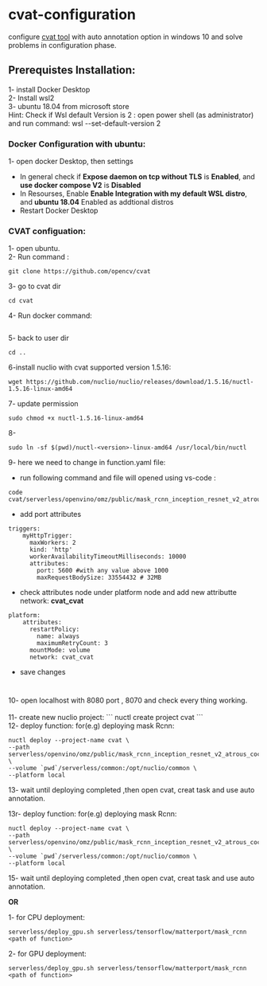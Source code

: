 # cvat-configuration

configure [cvat tool](https://github.com/openvinotoolkit/cvat) with auto annotation option in windows 10 and solve problems in configuration phase.

## Prerequistes Installation:

1- install Docker Desktop<br />
2- Install wsl2<br />
3- ubuntu 18.04 from microsoft store<br />
Hint: Check if Wsl default Version is 2 : open power shell (as administrator) and run command: wsl --set-default-version 2<br />

### Docker Configuration with ubuntu:

1- open docker Desktop, then settings <br/>

- In general check if **Expose daemon on tcp without TLS** is **Enabled**, and **use docker compose V2** is **Disabled** <br/>
- In Resourses, Enable **Enable Integration with my default WSL distro**, and **ubuntu 18.04** Enabled as addtional distros<br/>
- Restart Docker Desktop <br/>

### CVAT configuation:

1- open ubuntu.<br/>
2- Run command :

```
git clone https://github.com/opencv/cvat

```

3- go to cvat dir

```
cd cvat
```

4- Run docker command:

```docker-compose -f docker-compose.yml -f components/serverless/docker-compose.serverless.yml up -d

```

5- back to user dir

```
cd ..
```

6-install nuclio with cvat supported version 1.5.16:

```
wget https://github.com/nuclio/nuclio/releases/download/1.5.16/nuctl-1.5.16-linux-amd64
```

7- update permission

```
sudo chmod +x nuctl-1.5.16-linux-amd64

```

8-

```
sudo ln -sf $(pwd)/nuctl-<version>-linux-amd64 /usr/local/bin/nuctl
```

9- here we need to change in function.yaml file:<br/>

- run following command and file will opened using vs-code :

```
code cvat/serverless/openvino/omz/public/mask_rcnn_inception_resnet_v2_atrous_coco/nuclio
```

- add port attributes

```
triggers:
    myHttpTrigger:
      maxWorkers: 2
      kind: 'http'
      workerAvailabilityTimeoutMilliseconds: 10000
      attributes:
        port: 5600 #with any value above 1000
        maxRequestBodySize: 33554432 # 32MB
```

- check attributes node under platform node and add new attributte network: **cvat_cvat**

```
platform:
    attributes:
      restartPolicy:
        name: always
        maximumRetryCount: 3
      mountMode: volume
      network: cvat_cvat
```

- save changes

###

<br/>
10- open localhost with 8080 port , 8070 and check every thing working.<br/>
<br/>
11- create new nuclio project:
``` 
nuctl create project cvat
```
<br/>
12- deploy function: for(e.g) deploying mask Rcnn:<br/>

```
nuctl deploy --project-name cvat \
--path serverless/openvino/omz/public/mask_rcnn_inception_resnet_v2_atrous_coco/nuclio \
--volume `pwd`/serverless/common:/opt/nuclio/common \
--platform local
```

13- wait until deploying completed ,then open cvat, creat task and use auto annotation.<br/>

13r- deploy function: for(e.g) deploying mask Rcnn:

```
nuctl deploy --project-name cvat \
--path serverless/openvino/omz/public/mask_rcnn_inception_resnet_v2_atrous_coco/nuclio \
--volume `pwd`/serverless/common:/opt/nuclio/common \
--platform local
```

15- wait until deploying completed ,then open cvat, creat task and use auto annotation. <br/>

**OR**

1- for CPU deployment:

```
serverless/deploy_gpu.sh serverless/tensorflow/matterport/mask_rcnn <path of function>
```

2- for GPU deployment:

```
serverless/deploy_gpu.sh serverless/tensorflow/matterport/mask_rcnn <path of function>
```

